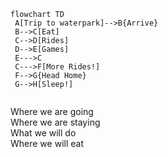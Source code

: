 ```mermaid
flowchart TD
 A[Trip to waterpark]-->B{Arrive}
 B-->C[Eat]
 C-->D[Rides]
 D-->E[Games]
 E--->C
 C--->F[More Rides!]
 F-->G{Head Home}
 G-->H[Sleep!]
 

```

Where we are going  
Where we are staying  
What we will do  
Where we will eat  